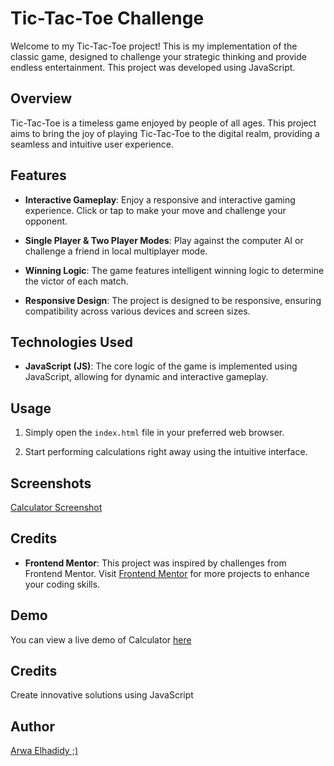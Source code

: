 # Tic-Tac-Toe Challenge

Welcome to my Tic-Tac-Toe project! This is my implementation of the classic game, designed to challenge your strategic thinking and provide endless entertainment. This project was developed using JavaScript.

## Overview

Tic-Tac-Toe is a timeless game enjoyed by people of all ages. This project aims to bring the joy of playing Tic-Tac-Toe to the digital realm, providing a seamless and intuitive user experience.

## Features

- **Interactive Gameplay**: Enjoy a responsive and interactive gaming experience. Click or tap to make your move and challenge your opponent.

- **Single Player & Two Player Modes**: Play against the computer AI or challenge a friend in local multiplayer mode.

- **Winning Logic**: The game features intelligent winning logic to determine the victor of each match.

- **Responsive Design**: The project is designed to be responsive, ensuring compatibility across various devices and screen sizes.

## Technologies Used

- **JavaScript (JS)**: The core logic of the game is implemented using JavaScript, allowing for dynamic and interactive gameplay.

## Usage

1. Simply open the `index.html` file in your preferred web browser.

2. Start performing calculations right away using the intuitive interface.

## Screenshots

[Calculator Screenshot](https://github.com/ArwaElhadidy/Calculator/blob/main/Screenshot%20(175).png)

## Credits

- **Frontend Mentor**: This project was inspired by challenges from Frontend Mentor. Visit [Frontend Mentor](https://www.frontendmentor.io) for more projects to enhance your coding skills.

## Demo

You can view a live demo of Calculator [here](https://arwaelhadidy.github.io/Calculator/.)

## Credits
Create innovative solutions using JavaScript
## Author
[Arwa Elhadidy ;)](https://github.com/ArwaElhadidy)

